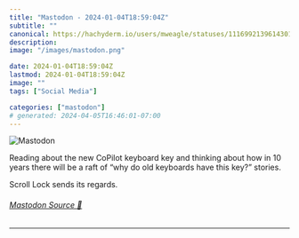 ```yaml
---
title: "Mastodon - 2024-01-04T18:59:04Z"
subtitle: ""
canonical: https://hachyderm.io/users/mweagle/statuses/111699213961430156
description:
image: "/images/mastodon.png"

date: 2024-01-04T18:59:04Z
lastmod: 2024-01-04T18:59:04Z
image: ""
tags: ["Social Media"]

categories: ["mastodon"]
# generated: 2024-04-05T16:46:01-07:00
---
```

![Mastodon](/images/mastodon.png)

<p>Reading about the new CoPilot keyboard key and thinking about how in 10 years there will be a raft of “why do old keyboards have this key?” stories.</p><p>Scroll Lock sends its regards.</p>


###### [Mastodon Source 🐘](https://hachyderm.io/@mweagle/111699213961430156)

___
